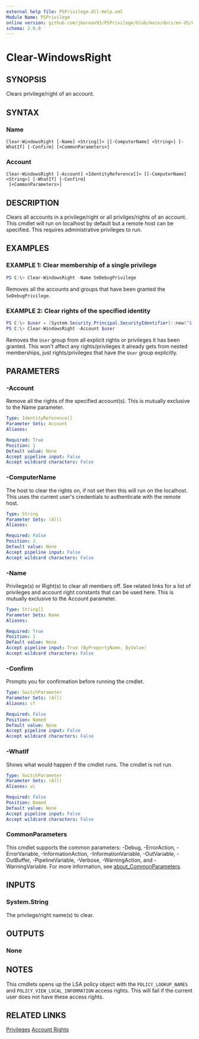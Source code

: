 ```yaml
---
external help file: PSPrivilege.dll-Help.xml
Module Name: PSPrivilege
online version: github.com/jborean93/PSPrivilege/blob/main/docs/en-US/Clear-WindowsRight.md
schema: 2.0.0
---
```


# Clear-WindowsRight

## SYNOPSIS
Clears privilege/right of an account.

## SYNTAX

### Name
```
Clear-WindowsRight [-Name] <String[]> [[-ComputerName] <String>] [-WhatIf] [-Confirm] [<CommonParameters>]
```

### Account
```
Clear-WindowsRight [-Account] <IdentityReference[]> [[-ComputerName] <String>] [-WhatIf] [-Confirm]
 [<CommonParameters>]
```

## DESCRIPTION
Clears all accounts in a privilege/right or all privilges/rights of an account.
This cmdlet will run on localhost by default but a remote host can be specified.
This requires administrative privileges to run.

## EXAMPLES

### EXAMPLE 1: Clear membership of a single privilege
```powershell
PS C:\> Clear-WindowsRight -Name SeDebugPrivilege
```

Removes all the accounts and groups that have been granted the `SeDebugPrivilege`.

### EXAMPLE 2: Clear rights of the specified identity
```powershell
PS C:\> $user = [System.Security.Principal.SecurityIdentifier]::new("S-1-5-32-545")
PS C:\> Clear-WindowsRight -Account $user
```

Removes the `User` group from all explicit rights or privileges it has been granted.
This won't affect any rights/privileges it already gets from nested memberships, just rights/privileges that have the `User` group explicitly.

## PARAMETERS

### -Account
Remove all the rights of the specified account(s).
This is mutually exclusive to the Name parameter.

```yaml
Type: IdentityReference[]
Parameter Sets: Account
Aliases:

Required: True
Position: 1
Default value: None
Accept pipeline input: False
Accept wildcard characters: False
```

### -ComputerName
The host to clear the rights on, if not set then this will run on the localhost.
This uses the current user's credentials to authenticate with the remote host.

```yaml
Type: String
Parameter Sets: (All)
Aliases:

Required: False
Position: 2
Default value: None
Accept pipeline input: False
Accept wildcard characters: False
```

### -Name
Privilege(s) or Right(s) to clear all members off.
See related links for a list of privileges and account right constants that can be used here.
This is mutually exclusive to the Account parameter.

```yaml
Type: String[]
Parameter Sets: Name
Aliases:

Required: True
Position: 1
Default value: None
Accept pipeline input: True (ByPropertyName, ByValue)
Accept wildcard characters: False
```

### -Confirm
Prompts you for confirmation before running the cmdlet.

```yaml
Type: SwitchParameter
Parameter Sets: (All)
Aliases: cf

Required: False
Position: Named
Default value: None
Accept pipeline input: False
Accept wildcard characters: False
```

### -WhatIf
Shows what would happen if the cmdlet runs.
The cmdlet is not run.

```yaml
Type: SwitchParameter
Parameter Sets: (All)
Aliases: wi

Required: False
Position: Named
Default value: None
Accept pipeline input: False
Accept wildcard characters: False
```

### CommonParameters
This cmdlet supports the common parameters: -Debug, -ErrorAction, -ErrorVariable, -InformationAction, -InformationVariable, -OutVariable, -OutBuffer, -PipelineVariable, -Verbose, -WarningAction, and -WarningVariable. For more information, see [about_CommonParameters](http://go.microsoft.com/fwlink/?LinkID=113216).

## INPUTS

### System.String
The privilege/right name(s) to clear.

## OUTPUTS

### None
## NOTES
This cmdlets opens up the LSA policy object with the `POLICY_LOOKUP_NAMES` and `POLICY_VIEW_LOCAL_INFORMATION` access rights.
This will fail if the current user does not have these access rights.

## RELATED LINKS

[Privileges](https://docs.microsoft.com/en-us/windows/desktop/SecAuthZ/privilege-constants)
[Account Rights](https://docs.microsoft.com/en-us/windows/desktop/SecAuthZ/account-rights-constants)
